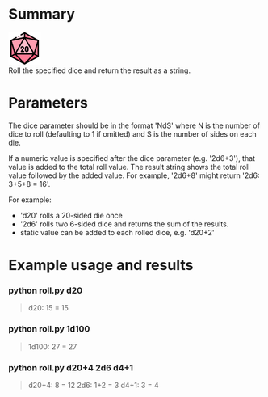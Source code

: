 
# Summary

![roll.py logo](/assets/images/d20_small.png)  
Roll the specified dice and return the result as a string.

# Parameters

The dice parameter should be in the format 'NdS' where N is the number of
dice to roll (defaulting to 1 if omitted) and S is the number of sides on
each die. 

If a numeric value is specified after the dice parameter (e.g. '2d6+3'),
that value is added to the total roll value. The result string shows the
total roll value followed by the added value. For example, '2d6+8' might
return '2d6: 3+5+8 = 16'.

For example: 
- 'd20' rolls a 20-sided die once
- '2d6' rolls two 6-sided dice and returns the sum of the results.
- static value can be added to each rolled dice, e.g. 'd20+2'

# Example usage and results

### python roll.py d20

> d20: 15 = 15

### python roll.py 1d100

> 1d100: 27 = 27

### python roll.py d20+4 2d6 d4+1

> d20+4: 8 = 12
> 2d6: 1+2 = 3
> d4+1: 3 = 4 



